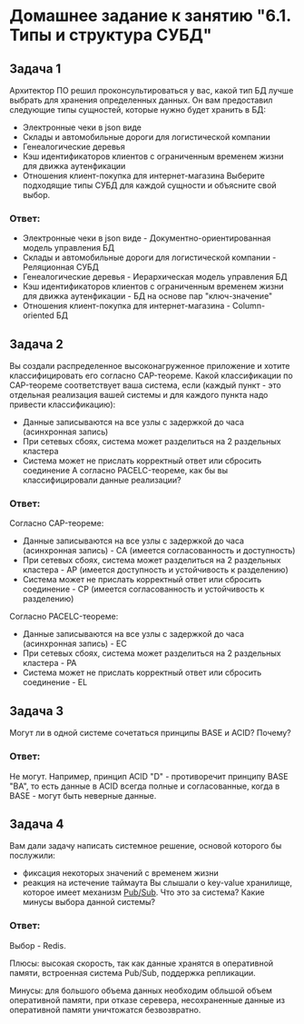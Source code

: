 # Домашнее задание к занятию "6.1. Типы и структура СУБД"

## Задача 1
Архитектор ПО решил проконсультироваться у вас, какой тип БД 
лучше выбрать для хранения определенных данных.
Он вам предоставил следующие типы сущностей, которые нужно будет хранить в БД:
- Электронные чеки в json виде
- Склады и автомобильные дороги для логистической компании
- Генеалогические деревья
- Кэш идентификаторов клиентов с ограниченным временем жизни для движка аутенфикации
- Отношения клиент-покупка для интернет-магазина
Выберите подходящие типы СУБД для каждой сущности и объясните свой выбор.

### Ответ:
- Электронные чеки в json виде - Документно-ориентированная модель управления БД
- Склады и автомобильные дороги для логистической компании - Реляционная СУБД
- Генеалогические деревья - Иерархическая модель управления БД
- Кэш идентификаторов клиентов с ограниченным временем жизни для движка аутенфикации - БД на основе пар "ключ-значение"
- Отношения клиент-покупка для интернет-магазина - Column-oriented БД

## Задача 2
Вы создали распределенное высоконагруженное приложение и хотите классифицировать его согласно 
CAP-теореме. Какой классификации по CAP-теореме соответствует ваша система, если 
(каждый пункт - это отдельная реализация вашей системы и для каждого пункта надо привести классификацию):
- Данные записываются на все узлы с задержкой до часа (асинхронная запись)
- При сетевых сбоях, система может разделиться на 2 раздельных кластера
- Система может не прислать корректный ответ или сбросить соединение
А согласно PACELC-теореме, как бы вы классифицировали данные реализации?

### Ответ:
Согласно CAP-теореме:
- Данные записываются на все узлы с задержкой до часа (асинхронная запись) - CA (имеется согласованность и доступность)
- При сетевых сбоях, система может разделиться на 2 раздельных кластера - AP (имеется доступность и устойчивость к разделению)
- Система может не прислать корректный ответ или сбросить соединение - CP (имеется согласованность и устойчивость к разделению)

Согласно PACELC-теореме:
- Данные записываются на все узлы с задержкой до часа (асинхронная запись) - EC
- При сетевых сбоях, система может разделиться на 2 раздельных кластера - PA
- Система может не прислать корректный ответ или сбросить соединение - EL

## Задача 3
Могут ли в одной системе сочетаться принципы BASE и ACID? Почему?

### Ответ:
Не могут. Например, принцип ACID "D" - противоречит принципу BASE "BA", то есть данные в ACID всегда полные и согласованные, когда в BASE - могут быть неверные данные.  

## Задача 4
Вам дали задачу написать системное решение, основой которого бы послужили:
- фиксация некоторых значений с временем жизни
- реакция на истечение таймаута
Вы слышали о key-value хранилище, которое имеет механизм [Pub/Sub](https://habr.com/ru/post/278237/). 
Что это за система? Какие минусы выбора данной системы?

### Ответ:

Выбор - Redis.

Плюсы: высокая скорость, так как данные хранятся в оперативной памяти, встроенная система Pub/Sub, поддержка репликации.<p>
Минусы: для большого объема данных необходим обльшой объем оперативной памяти, при отказе серевера, несохраненные данные из оперативной памяти уничтожатся безвозвратно.

